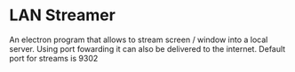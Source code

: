 # LAN Streamer
An electron program that allows to stream screen / window into a local server. Using port fowarding it can also be delivered to the internet.
Default port for streams is 9302
